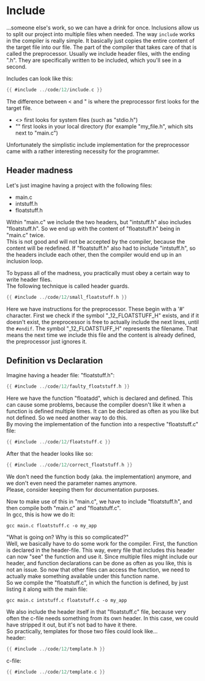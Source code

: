 # Include

...someone else's work, so we can have a drink for once. Inclusions allow us to
split our project into multiple files when needed. The way `include` works in
the compiler is really simple. It basically just copies the entire content of
the target file into our file. The part of the compiler that takes care of
that is called the preprocessor. Usually we include header files, with the
ending ".h". They are specifically written to be included, which you'll see in a
second.  
  
Includes can look like this:  

```c
{{ #include ../code/12/include.c }}
```

The difference between < and " is where the preprocessor first looks for the
target file.  

- \<\> first looks for system files (such as "stdio.h")
- "" first looks in your local directory (for example "my_file.h", which sits
  next to "main.c")

Unfortunately the simplistic include implementation for the preprocessor came
with a rather interesting necessity for the programmer.  

## Header madness

Let's just imagine having a project with the following files:  

- main.c
- intstuff.h
- floatstuff.h

Within "main.c" we include the two headers, but "intstuff.h" also includes
"floatstuff.h". So we end up with the content of "floatstuff.h" being in
"main.c" twice.  
This is not good and will not be accepted by the compiler, because the content
will be redefined. If "floatstuff.h" also had to include "intstuff.h", so the
headers include each other, then the compiler would end up in an inclusion
loop.  
  
To bypass all of the madness, you practically must obey a certain way to write
header files.  
The following technique is called header guards.  

```c
{{ #include ../code/12/small_floatstuff.h }}
```

Here we have instructions for the preprocessor. These begin with a '#'
character. First we check if the symbol "_12_FLOATSTUFF_H" exists, and if it
doesn't exist, the preprocessor is free to actually include the next lines,
until the `#endif`. The symbol "_12_FLOATSTUFF_H" represents the filename.
That means the next time we include this file and the content is already
defined, the preprocessor just ignores it.  

## Definition vs Declaration

Imagine having a header file: "floatstuff.h":  

```c
{{ #include ../code/12/faulty_floatstuff.h }}
```

Here we have the function "floatadd", which is declared and defined. This can
cause some problems, because the compiler doesn't like it when a function is
defined multiple times. It can be declared as often as you like but not defined.
So we need another way to do this.  
By moving the implementation of the function into a respective "floatstuff.c"
file:  

```c
{{ #include ../code/12/floatstuff.c }}
```

After that the header looks like so:

```c
{{ #include ../code/12/correct_floatstuff.h }}
```

We don't need the function body (aka. the implementation) anymore,
and we don't even need the parameter names anymore.  
Please, consider keeping them for documentation purposes.  
  
Now to make use of this in "main.c", we have to include "floatstuff.h",
and then compile both "main.c" and "floatstuff.c".  
In gcc, this is how we do it:  

```
gcc main.c floatstuff.c -o my_app
```

"What is going on? Why is this so complicated?"  
Well, we basically have to do some work for the compiler. First, the function
is declared in the header-file. This way, every file that includes this header
can now "see" the function and use it. Since multiple files might include our
header, and function declarations can be done as often as you like, this is not
an issue. So now that other files can access the function, we need to actually
make something available under this function name.  
So we compile the "floatstuff.c", in which the function is defined, by just
listing it along with the main file:  

```
gcc main.c intstuff.c floatstuff.c -o my_app
```

We also include the header itself in that "floatstuff.c" file, because very
often the c-file needs something from its own header. In this case, we could
have stripped it out, but it's not bad to have it there.  
So practically, templates for those two files could look like...  
header:  

```c
{{ #include ../code/12/template.h }}
```

c-file:  

```c
{{ #include ../code/12/template.c }}
```
